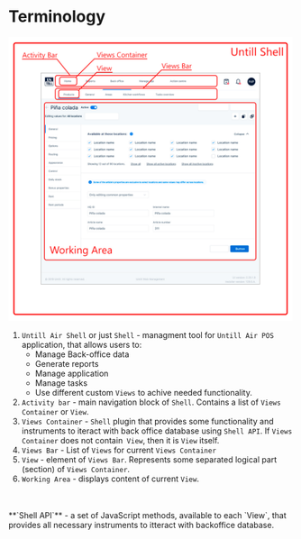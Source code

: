 # Terminology

![](screen.jpg) 

1. `Untill Air Shell` or just `Shell` - managment tool for `Untill Air POS` application, that allows users to:
    - Manage Back-office data
    - Generate reports
    - Manage application
    - Manage tasks
    - Use different custom `Views` to achive needed functionality.
1. `Activity bar` - main navigation block of `Shell`. Contains a list of `Views Container` or `View`.
1. `Views Container` - `Shell` plugin that provides some functionality and instruments to iteract with back office database using `Shell API`. If `Views Container` does not contain` View`, then it is `View` itself.
1. `Views Bar` - List of `Views` for current `Views Container`
1. `View` - element of `Views Bar`. Represents some separated logical part (section) of `Views Container`.
1. `Working Area` - displays content of current `View`.
<br>
<br>
**`Shell API`** - a set of JavaScript methods, available to each `View`, that provides all necessary instruments to itteract with backoffice database.

